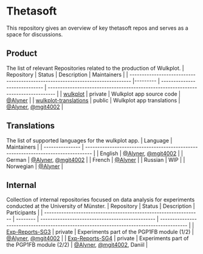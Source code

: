 # Thetasoft
This repository gives an overview of key thetasoft repos and serves as a space for discussions.

## Product
The list of relevant Repositories related to the production of Wulkplot.
| Repository                                                                     | Status   | Description                   | Maintainers                                                                       |
| ------------------------------------------------------------------------------ |--------- | ----------------------------- | --------------------------------------------------------------------------------- |
| [wulkplot](https://github.com/thetasoft/wulkplot)                              | private  | Wulkplot app source code      | [@Alyner](https://github.com/Alyner3)                                             |
| [wulkplot-translations](https://github.com/Phy-Exp-3x10/wulkplot-translations) | public   | Wulkplot app translations     | [@Alyner](https://github.com/Alyner3), [@mgit4002](https://github.com/mgit4002)   |

## Translations
The list of supported languages for the wulkplot app.
| Language        | Maintainers                                                                       |
| --------------- | --------------------------------------------------------------------------------- |
| English         | [@Alyner](https://github.com/Alyner3), [@mgit4002](https://github.com/mgit4002)   |
| German          | [@Alyner](https://github.com/Alyner3), [@mgit4002](https://github.com/mgit4002)   |
| French          | [@Alyner](https://github.com/Alyner3)                                             |
| Russian         | WIP                                                                               |
| Norwegian       | [@Alyner](https://github.com/Alyner3)                                             |


## Internal
Collection of internal repositories focused on data analysis for experiments conducted at the University of Münster.
| Repository                                                       | Status   | Description                                     | Participants                                                                              |
| ---------------------------------------------------------------- | -------- | ----------------------------------------------- | ----------------------------------------------------------------------------------------- |
| [Exp-Reports-SG3](https://github.com/thetasoft/Exp-Reports-SG3)  | private  | Experiments part of the PGP1FB module (1/2)     | [@Alyner](https://github.com/Alyner3), [@mgit4002](https://github.com/mgit4002)           |
| [Exp-Reports-SG4](https://github.com/thetasoft/Exp-Reports-SG4)  | private  | Experiments part of the PGP1FB module (2/2)     | [@Alyner](https://github.com/Alyner3), [@mgit4002](https://github.com/mgit4002), Daniil   |
